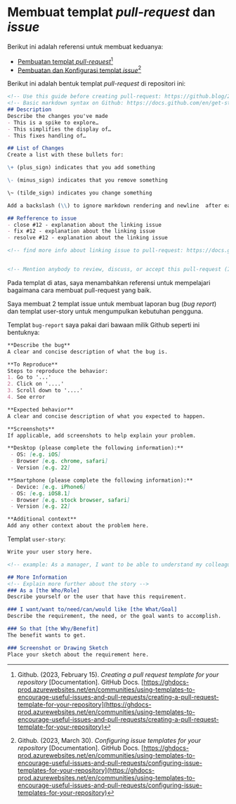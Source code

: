 # Membuat templat *pull-request* dan *issue*
Berikut ini adalah referensi untuk membuat keduanya:
- [Pembuatan templat *pull-request*](https://docs.github.com/en/communities/using-templates-to-encourage-useful-issues-and-pull-requests/creating-a-pull-request-template-for-your-repository)[^1]
- [Pembuatan dan Konfigurasi templat *issue*](https://docs.github.com/en/communities/using-templates-to-encourage-useful-issues-and-pull-requests/configuring-issue-templates-for-your-repository)[^2]

Berikut ini adalah bentuk templat *pull-request* di repositori ini:

```markdown
<!-- Use this guide before creating pull-request: https://github.blog/2015-01-21-how-to-write-the-perfect-pull-request/#approach-to-writing-a-pull-request -->
<!-- Basic markdown syntax on Github: https://docs.github.com/en/get-started/writing-on-github/getting-started-with-writing-and-formatting-on-github/basic-writing-and-formatting-syntax#using-emoji -->
## Description
Describe the changes you've made
- This is a spike to explore…
- This simplifies the display of…
- This fixes handling of…

## List of Changes
Create a list with these bullets for:

\+ (plus_sign) indicates that you add something

\- (minus_sign) indicates that you remove something

\~ (tilde_sign) indicates you change something

Add a backslash (\\) to ignore markdown rendering and newline  after each list.

## Refference to issue
- close #12 - explanation about the linking issue
- fix #12 - explanation about the linking issue
- resolve #12 - explanation about the linking issue

<!-- find more info about linking issue to pull-request: https://docs.github.com/en/issues/tracking-your-work-with-issues/linking-a-pull-request-to-an-issue -->


<!-- Mention anybody to review, discuss, or accept this pull-request (If any). Ask them politely and type why they should do that. -->

```

Pada templat di atas, saya menambahkan referensi untuk mempelajari bagaimana cara membuat pull-request yang baik.

Saya membuat 2 templat issue untuk membuat laporan bug (*bug report*) dan templat user-story untuk mengumpulkan kebutuhan pengguna.

Templat `bug-report` saya pakai dari bawaan milik Github seperti ini bentuknya:

```markdown
**Describe the bug**
A clear and concise description of what the bug is.

**To Reproduce**
Steps to reproduce the behavior:
1. Go to '...'
2. Click on '....'
3. Scroll down to '....'
4. See error

**Expected behavior**
A clear and concise description of what you expected to happen.

**Screenshots**
If applicable, add screenshots to help explain your problem.

**Desktop (please complete the following information):**
 - OS: [e.g. iOS]
 - Browser [e.g. chrome, safari]
 - Version [e.g. 22]

**Smartphone (please complete the following information):**
 - Device: [e.g. iPhone6]
 - OS: [e.g. iOS8.1]
 - Browser [e.g. stock browser, safari]
 - Version [e.g. 22]

**Additional context**
Add any other context about the problem here.

```

Templat `user-story`:

```markdown
Write your user story here.

<!-- example: As a manager, I want to be able to understand my colleagues progress, so I can better report our sucess and failures.  -->

## More Information
<!-- Explain more further about the story -->
### As a [the Who/Role]
Describe yourself or the user that have this requirement.

### I want/want to/need/can/would like [the What/Goal]
Describe the requirement, the need, or the goal wants to accomplish.

### So that [the Why/Benefit]
The benefit wants to get.

### Screenshot or Drawing Sketch
Place your sketch about the requirement here.

```

[^1]:Github. (2023, February 15). _Creating a pull request template for your repository_ [Documentation]. GitHub Docs. [https://ghdocs-prod.azurewebsites.net/en/communities/using-templates-to-encourage-useful-issues-and-pull-requests/creating-a-pull-request-template-for-your-repository](https://ghdocs-prod.azurewebsites.net/en/communities/using-templates-to-encourage-useful-issues-and-pull-requests/creating-a-pull-request-template-for-your-repository)
[^2]:Github. (2023, March 30). _Configuring issue templates for your repository_ [Documentation]. GitHub Docs. [https://ghdocs-prod.azurewebsites.net/en/communities/using-templates-to-encourage-useful-issues-and-pull-requests/configuring-issue-templates-for-your-repository](https://ghdocs-prod.azurewebsites.net/en/communities/using-templates-to-encourage-useful-issues-and-pull-requests/configuring-issue-templates-for-your-repository)
